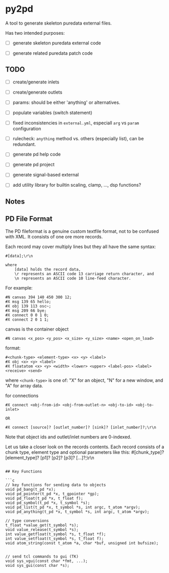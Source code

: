 # py2pd

A tool to generate skeleton puredata external files.

Has two intended purposes:

- [ ] generate skeleton puredata external code
- [ ] generate related puredata patch code


## TODO

- [ ] create/generate inlets
- [ ] create/generate outlets
- [ ] params: should be either 'anything' or alternatives.
- [ ] populate variables (switch statement)
- [ ] fixed inconsistencies in `external.yml`, especiall `arg` vs `param` configuration
- [ ] rulecheck: `anything` method vs. others (especially list), can be redundant.
- [ ] generate pd help code
- [ ] generate pd project
- [ ] generate signal-based external
- [ ] add utility library for builtin scaling, clamp, ..., dsp functions?


## Notes

## PD File Format


The PD fileformat is a genuine custom textfile format, not to be confused with XML. It consists of one ore more records.

Each record may cover multiply lines but they all have the same syntax:

```
#[data];\r\n

where
	[data] holds the record data, 
	\r represents an ASCII code 13 carriage return character, and 
	\n represents an ASCII code 10 line-feed character.
```

For example:

```
#N canvas 394 140 450 300 12;
#X msg 139 65 hello;
#X obj 139 113 osc~;
#X msg 209 66 bye;
#X connect 0 0 1 0;
#X connect 2 0 1 1;

```

canvas is the container object

```
#N canvas <x_pos> <y_pos> <x_size> <y_size> <name> <open_on_load>
```

format:

```
#<chunk-type> <element-type> <x> <y> <label>
#X obj <x> <y> <label>
#X floatatom <x> <y> <width> <lower> <upper> <label-pos> <label> <receive> <send>
```

where `<chunk-type>` is one of:
	"X" for an object, 
	"N" for a new window, and 
	"A" for array data.

for connections

```
#X connect <obj-from-id> <obj-from-outlet-n> <obj-to-id> <obj-to-inlet>

OR

#X connect [source]? [outlet_number]? [sink]? [inlet_number]?;\r\n
```

Note that object ids and outlet/inlet numbers are 0-indexed.


Let us take a closer look on the records contents.
Each record consists of a chunk type, element type and optional parameters like this: #[chunk_type]? [element_type]? [p1]? [p2]? [p3]? [...]?;\r\n


```

## Key Functions

```c
// key functions for sending data to objects
void pd_bang(t_pd *x);
void pd_pointer(t_pd *x, t_gpointer *gp);
void pd_float(t_pd *x, t_float f);
void pd_symbol(t_pd *x, t_symbol *s);
void pd_list(t_pd *x, t_symbol *s, int argc, t_atom *argv);
void pd_anything(t_pd *x, t_symbol *s, int argc, t_atom *argv);

// type conversions
t_float *value_get(t_symbol *s);
void value_release(t_symbol *s);
int value_getfloat(t_symbol *s, t_float *f);
int value_setfloat(t_symbol *s, t_float f);
void atom_string(const t_atom *a, char *buf, unsigned int bufsize);


// send tcl commands to gui (TK)
void sys_vgui(const char *fmt, ...);
void sys_gui(const char *s);
```